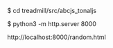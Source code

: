 
$ cd treadmill/src/abcjs_tonaljs

$ python3 -m http.server 8000

http://localhost:8000/random.html

